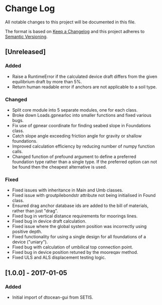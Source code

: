 # Change Log

All notable changes to this project will be documented in this file.

The format is based on [Keep a Changelog](http://keepachangelog.com/)
and this project adheres to [Semantic Versioning](http://semver.org/).

## [Unreleased]

### Added

- Raise a RuntimeError if the calculated device draft differs from the given 
  equilibrium draft by more than 5%.
- Return human readable error if anchors are not applicable to a soil type.

### Changed

- Split core module into 5 separate modules, one for each class.
- Broke down Loads.gpnearloc into smaller functions and fixed various bugs.
- Fix use of gpnear coordinate for finding seabed slope in Foundations class.
- Catch slope angle exceeding friction angle for gravity or shallow
  foundations.
- Improved calculation efficiency by reducing number of numpy function calls.
- Changed function of prefound argument to define a preferred foundation type
  rather than a single type. If the preferred option can not be found then the
  cheapest alternative is used.
  
### Fixed

- Fixed issues with inheritance in Main and Umb classes.
- Fixed issue with groutpilebondstr attribute not being initialised in Found
  class.
- Ensured drag anchor database ids are added to the bill of materials, rather
  than just "drag".
- Fixed bug in vertical distance requirements for moorings lines.
- Fixed bug in device draft calculation.
- Fixed issue where the global system position was incorrectly using positive
  depth.
- Fixed functionality for using a single design for all foundations of a device
  ("uniary").
- Fixed bug with calculation of umbilical top connection point.
- Fixed bug in device position retuned by the mooreqav method.
- Fixed ULS and ALS displacement testing logic.

## [1.0.0] - 2017-01-05

### Added

- Initial import of dtocean-gui from SETIS.


